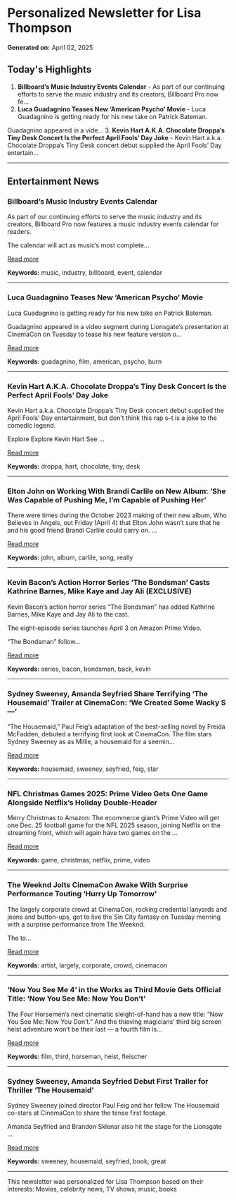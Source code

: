 # Personalized Newsletter for Lisa Thompson

**Generated on:** April 02, 2025

## Today's Highlights

1. **Billboard’s Music Industry Events Calendar** - As part of our continuing efforts to serve the music industry and its creators, Billboard Pro now fe...
2. **Luca Guadagnino Teases New ‘American Psycho’ Movie** - Luca Guadagnino is getting ready for his new take on Patrick Bateman.

Guadagnino appeared in a vide...
3. **Kevin Hart A.K.A. Chocolate Droppa’s Tiny Desk Concert Is the Perfect April Fools’ Day Joke** - Kevin Hart a.k.a. Chocolate Droppa’s Tiny Desk concert debut supplied the April Fools’ Day entertain...

---

## Entertainment News

### Billboard’s Music Industry Events Calendar

As part of our continuing efforts to serve the music industry and its creators, Billboard Pro now features a music industry events calendar for readers.

The calendar will act as music’s most complete...

[Read more](https://www.billboard.com/pro/music-industry-events-calendar-festivals-awards-conferences/)

**Keywords:** music, industry, billboard, event, calendar

---

### Luca Guadagnino Teases New ‘American Psycho’ Movie

Luca Guadagnino is getting ready for his new take on Patrick Bateman.

Guadagnino appeared in a video segment during Lionsgate‘s presentation at CinemaCon on Tuesday to tease his new feature version o...

[Read more](https://www.hollywoodreporter.com/movies/movie-news/american-psycho-movie-luca-guadagnino-1236177949/)

**Keywords:** guadagnino, film, american, psycho, burn

---

### Kevin Hart A.K.A. Chocolate Droppa’s Tiny Desk Concert Is the Perfect April Fools’ Day Joke

Kevin Hart a.k.a. Chocolate Droppa’s Tiny Desk concert debut supplied the April Fools’ Day entertainment, but don’t think this rap s–t is a joke to the comedic legend.

Explore Explore Kevin Hart See ...

[Read more](https://www.billboard.com/music/rb-hip-hop/kevin-hart-chocolate-droppa-tiny-desk-concert-1235936897/)

**Keywords:** droppa, hart, chocolate, tiny, desk

---

### Elton John on Working With Brandi Carlile on New Album: ‘She Was Capable of Pushing Me, I’m Capable of Pushing Her’

There were times during the October 2023 making of their new album, Who Believes in Angels, out Friday (April 4) that Elton John wasn’t sure that he and his good friend Brandi Carlile could carry on.
...

[Read more](https://www.billboard.com/music/rock/elton-john-brandi-carlile-who-believes-in-angels-new-album-1235937062/)

**Keywords:** john, album, carlile, song, really

---

### Kevin Bacon’s Action Horror Series ‘The Bondsman’ Casts Kathrine Barnes, Mike Kaye and Jay Ali (EXCLUSIVE)

Kevin Bacon’s action horror series “The Bondsman” has added Kathrine Barnes, Mike Kaye and Jay Ali to the cast.

The eight-episode series launches April 3 on Amazon Prime Video.

“The Bondsman” follow...

[Read more](https://variety.com/2025/tv/news/kevin-bacon-the-bondsman-kathrine-barnes-mike-kaye-jay-ali-1236353996/)

**Keywords:** series, bacon, bondsman, back, kevin

---

### Sydney Sweeney, Amanda Seyfried Share Terrifying ‘The Housemaid’ Trailer at CinemaCon: ‘We Created Some Wacky S—‘

“The Housemaid,” Paul Feig’s adaptation of the best-selling novel by Freida McFadden, debuted a terrifying first look at CinemaCon. The film stars Sydney Sweeney as as Millie, a housemaid for a seemin...

[Read more](https://variety.com/2025/film/news/sydney-sweeney-amanda-seyfried-share-housemaid-trailer-cinemacon-1236351988/)

**Keywords:** housemaid, sweeney, seyfried, feig, star

---

### NFL Christmas Games 2025: Prime Video Gets One Game Alongside Netflix’s Holiday Double-Header

Merry Christmas to Amazon: The ecommerce giant’s Prime Video will get one Dec. 25 football game for the NFL 2025 season, joining Netflix on the streaming front, which will again have two games on the ...

[Read more](https://variety.com/2025/tv/news/nfl-christmas-2025-streaming-amazon-prime-video-netflix-1236354032/)

**Keywords:** game, christmas, netflix, prime, video

---

### The Weeknd Jolts CinemaCon Awake With Surprise Performance Touting ‘Hurry Up Tomorrow’

The largely corporate crowd at CinemaCon, rocking credential lanyards and jeans and button-ups, got to live the Sin City fantasy on Tuesday morning with a surprise performance from The Weeknd.

The to...

[Read more](https://variety.com/2025/film/news/the-weeknd-surprise-cinemacon-performance-1236354094/)

**Keywords:** artist, largely, corporate, crowd, cinemacon

---

### ‘Now You See Me 4’ in the Works as Third Movie Gets Official Title: ‘Now You See Me: Now You Don’t’

The Four Horsemen’s next cinematic sleight-of-hand has a new title: “Now You See Me: Now You Don’t.” And the thieving magicians’ third big screen heist adventure won’t be their last — a fourth film is...

[Read more](https://variety.com/2025/film/news/now-you-see-me-3-title-fourth-movie-1236349342/)

**Keywords:** film, third, horseman, heist, fleischer

---

### Sydney Sweeney, Amanda Seyfried Debut First Trailer for Thriller ‘The Housemaid’

Sydney Sweeney joined director Paul Feig and her fellow The Housemaid co-stars at CinemaCon to share the tense first footage.

Amanda Seyfried and Brandon Sklenar also hit the stage for the Lionsgate ...

[Read more](https://www.hollywoodreporter.com/movies/movie-news/sydney-sweeney-amanda-seyfried-the-housemaid-1236177807/)

**Keywords:** sweeney, housemaid, seyfried, book, great

---

This newsletter was personalized for Lisa Thompson based on their interests: Movies, celebrity news, TV shows, music, books
